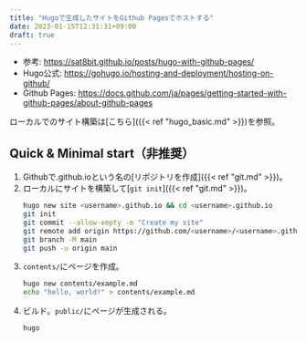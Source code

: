 ```yaml
---
title: "Hugoで生成したサイトをGithub Pagesでホストする"
date: 2023-01-15T12:31:31+09:00
draft: true
---
```


- 参考: https://sat8bit.github.io/posts/hugo-with-github-pages/
- Hugo公式: https://gohugo.io/hosting-and-deployment/hosting-on-github/
- Github Pages: https://docs.github.com/ja/pages/getting-started-with-github-pages/about-github-pages

ローカルでのサイト構築は[こちら]({{< ref "hugo_basic.md" >}})を参照。

## Quick & Minimal start（非推奨）
1. Githubで<username>.github.ioという名の[リポジトリを作成]({{< ref "git.md" >}})。
1. ローカルにサイトを構築して[`git init`]({{< ref "git.md" >}})。
	```bash
	hugo new site <username>.github.io && cd <username>.github.io
	git init
	git commit --allow-empty -m "Create my site"
	git remote add origin https://github.com/<username>/<username>.github.io.git
	git branch -M main
	git push -u origin main
	```
1. `contents/`にページを作成。
	```bash
	hugo new contents/example.md
	echo "hello, world!" > contents/example.md
	```
1. ビルド。`public/`にページが生成される。
	```bash
	hugo
	```

